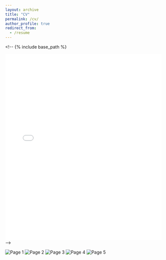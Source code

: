 ```yaml
---
layout: archive
title: "CV"
permalink: /cv/
author_profile: true
redirect_from:
  - /resume
---
```


­<!--
{% include base_path %}

<div style="border:none; overflow:hidden; height:600px;">
  <iframe src="/files/CV_github.pdf"
          style="border:none; width:100%; height:600px; display:block;"
          frameborder="0"
          scrolling="no">
  </iframe>
</div>
-->

![Page 1](/files/cv1.png)
![Page 2](/files/cv2.png)
![Page 3](/files/cv3.png)
![Page 4](/files/cv4.png)
![Page 5](/files/cv5.png)
